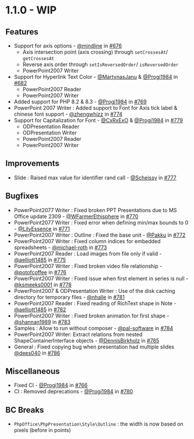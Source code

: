 # 1.1.0 - WIP

## Features

- Support for axis options - [@mindline](https://github.com/mindline-analytics) in [#676](https://github.com/PHPOffice/PHPPresentation/pull/676)
    - Axis intersection point (axis crossing) through `setCrossesAt`/ `getCrossesAt`
    - Reverse axis order through `setIsReversedOrder`/ `isReversedOrder`
    - PowerPoint2007 Writer
- Support for Hyperlink Text Color - [@MartynasJanu](https://github.com/MartynasJanu) & [@Progi1984](https://github.com/Progi1984) in [#682](https://github.com/PHPOffice/PHPPresentation/pull/682)
    - PowerPoint2007 Reader
    - PowerPoint2007 Writer
- Added support for PHP 8.2 & 8.3 - [@Progi1984](https://github.com/Progi1984) in [#769](https://github.com/PHPOffice/PHPPresentation/pull/769)
- PowerPoint 2007 Writer : Added support to Font for Axis tick label & chinese font support - [@zhengwhizz](https://github.com/zhengwhizz) in [#774](https://github.com/PHPOffice/PHPPresentation/pull/774)
- Support for Capitalization for Font - [@CxRxExO](https://github.com/CxRxExO) & [@Progi1984](https://github.com/Progi1984) in [#779](https://github.com/PHPOffice/PHPPresentation/pull/779)
    - ODPresentation Reader
    - ODPresentation Writer
    - PowerPoint2007 Reader
    - PowerPoint2007 Writer

## Improvements
- Slide : Raised max value for identifier rand call - [@Scheissy](https://github.com/Scheissy) in [#777](https://github.com/PHPOffice/PHPPresentation/pull/777)

## Bugfixes

- PowerPoint2077 Writer : Fixed broken PPT Presentations due to MS Office update 2309 - [@WFarmerEthisphere](https://github.com/WFarmerEthisphere) in [#770](https://github.com/PHPOffice/PHPPresentation/pull/770)
- PowerPoint2077 Writer : Fixed error when defining min/max bounds to 0 - [@LilyEssence](https://github.com/LilyEssence) in [#771](https://github.com/PHPOffice/PHPPresentation/pull/771)
- PowerPoint2007 Writer : Outline : Fixed the base unit - [@Pakku](https://github.com/Pakku) in [#772](https://github.com/PHPOffice/PHPPresentation/pull/772)
- PowerPoint2007 Writer : Fixed column indices for embedded spreadsheets - [@michael-roth](https://github.com/michael-roth) in [#773](https://github.com/PHPOffice/PHPPresentation/pull/773)
- PowerPoint2007 Reader : Load images from file only if valid - [@aelliott1485](https://github.com/aelliott1485) in [#775](https://github.com/PHPOffice/PHPPresentation/pull/775)
- PowerPoint2007 Writer : Fixed broken video file relationship - [@potofcoffee](https://github.com/potofcoffee) in [#776](https://github.com/PHPOffice/PHPPresentation/pull/776)
- PowerPoint2007 Writer : Fixed issue when first element in series is null - [@ksmeeks0001](https://github.com/ksmeeks0001) in [#778](https://github.com/PHPOffice/PHPPresentation/pull/778)
- PowerPoint2007 & ODPresentation Writer : Use of the disk caching directory for temporary files - [@nhalle](https://github.com/nhalle) in [#781](https://github.com/PHPOffice/PHPPresentation/pull/781)
- PowerPoint2007 Reader : Fixed reading of RichText shape in Note - [@aelliott1485](https://github.com/aelliott1485) in [#782](https://github.com/PHPOffice/PHPPresentation/pull/782)
- PowerPoint2007 Writer : Fixed broken animation for first shape - [@shannan1989](https://github.com/shannan1989) in [#783](https://github.com/PHPOffice/PHPPresentation/pull/783)
- Samples : Allow to run without composer - [@pal-software](https://github.com/pal-software) in [#784](https://github.com/PHPOffice/PHPPresentation/pull/784)
- PowerPoint2007 Writer: Extract relations from nested ShapeContainerInterface objects - [@DennisBirkholz](https://github.com/DennisBirkholz) in [#785](https://github.com/PHPOffice/PHPPresentation/pull/785)
- General : Fixed copying bug when presentation had multiple slides [@dees040](https://github.com/dees040) in [#786](https://github.com/PHPOffice/PHPPresentation/pull/786)

## Miscellaneous

- Fixed CI - [@Progi1984](https://github.com/Progi1984) in [#766](https://github.com/PHPOffice/PHPPresentation/pull/766)
- CI : Removed deprecations - [@Progi1984](https://github.com/Progi1984) in [#780](https://github.com/PHPOffice/PHPPresentation/pull/780)

## BC Breaks
- `PhpOffice\PhpPresentation\Style\Outline` : the width is now based on pixels (before in points)